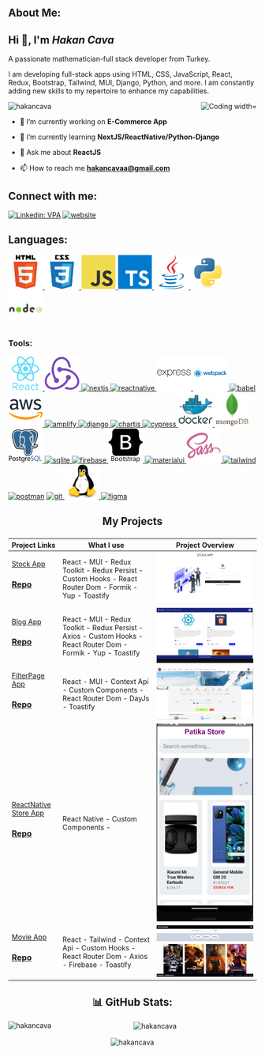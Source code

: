 ## About Me:
<h2>Hi 👋, I'm <em> Hakan Cava</em></h2>
<p>A passionate mathematician-full stack developer from Turkey.</p>
<p>I am developing full-stack apps using HTML, CSS, JavaScript, React, Redux, Bootstrap, Tailwind, MUI, Django, Python, and more. I am constantly adding new skills to my repertoire to enhance my capabilities.</p>
<img align="right" alt="Coding width="300" src="https://media.tenor.com/qJ5evVs-_uUAAAAC/coding.gif"/>

<p align="left"> <img src="https://komarev.com/ghpvc/?username=hakancava&label=Profile%20views&color=0e75b6&style=flat" alt="hakancava" /> </p>

- 🔭 I’m currently working on **E-Commerce App**

- 🌱 I’m currently learning **NextJS/ReactNative/Python-Django**

- 💬 Ask me about **ReactJS**

- 📫 How to reach me **hakancavaa@gmail.com**

## Connect with me:
[![Linkedin: VPA](https://img.shields.io/badge/linkedin-%230077B5.svg?&style=for-the-badge&logo=linkedin&logoColor=white)](https://www.linkedin.com/in/hakancava/) [![website](https://img.shields.io/badge/gmail-f1f2f6.svg?&style=for-the-badge&logo=gmail&logoColor=red)](mailto:hakancavaa@gmail.com)

## Languages:
<p align="left">  <a href="https://www.w3.org/html/" target="_blank" rel="noreferrer"> <img src="https://raw.githubusercontent.com/devicons/devicon/master/icons/html5/html5-original-wordmark.svg" alt="html5" width="70" height=70"/> </a> <a href="https://www.w3schools.com/css/" target="_blank" rel="noreferrer"> <img src="https://raw.githubusercontent.com/devicons/devicon/master/icons/css3/css3-original-wordmark.svg" alt="css3" width="70" height="70"/> </a> <a href="https://developer.mozilla.org/en-US/docs/Web/JavaScript" target="_blank" rel="noreferrer"> <img src="https://raw.githubusercontent.com/devicons/devicon/master/icons/javascript/javascript-original.svg" alt="javascript" width="70" height="70"/> </a>  <a href="https://www.typescriptlang.org/" target="_blank" rel="noreferrer"> <img src="https://raw.githubusercontent.com/devicons/devicon/master/icons/typescript/typescript-original.svg" alt="typescript" width="70" height="70"/> </a> <a href="https://www.java.com" target="_blank" rel="noreferrer"> <img src="https://raw.githubusercontent.com/devicons/devicon/master/icons/java/java-original.svg" alt="java" width="70" height="70"/> </a>   <a href="https://www.python.org" target="_blank" rel="noreferrer"> <img src="https://raw.githubusercontent.com/devicons/devicon/master/icons/python/python-original.svg" alt="python" width="70" height="70"/> </a> <a href="https://nodejs.org" target="_blank" rel="noreferrer"> <img src="https://raw.githubusercontent.com/devicons/devicon/master/icons/nodejs/nodejs-original-wordmark.svg" alt="nodejs" width="70" height="70"/> </a> </p>

<div >
<h3 align="left">Tools:</h3>
<p align="left">
<a href="https://reactjs.org/" target="_blank" rel="noreferrer"> <img src="https://raw.githubusercontent.com/devicons/devicon/master/icons/react/react-original-wordmark.svg" alt="react" width="70" height="70"/> </a> 
<a href="https://redux.js.org" target="_blank" rel="noreferrer"> <img src="https://raw.githubusercontent.com/devicons/devicon/master/icons/redux/redux-original.svg" alt="redux" width="70" height="70"/> </a>
<a href="https://nextjs.org/" target="_blank" rel="noreferrer"> <img src="https://cdn.worldvectorlogo.com/logos/nextjs-2.svg" alt="nextjs" width="70" height="70"/> </a> 
<a href="https://reactnative.dev/" target="_blank" rel="noreferrer"> <img src="https://reactnative.dev/img/header_logo.svg" alt="reactnative" width="70" height="70"/> </a>  
<a href="https://expressjs.com" target="_blank" rel="noreferrer"> <img src="https://raw.githubusercontent.com/devicons/devicon/master/icons/express/express-original-wordmark.svg" alt="express" width="70" height="70"/> </a>  
<a href="https://webpack.js.org" target="_blank" rel="noreferrer"> <img src="https://raw.githubusercontent.com/devicons/devicon/d00d0969292a6569d45b06d3f350f463a0107b0d/icons/webpack/webpack-original-wordmark.svg" alt="webpack" width="70" height="70"/> </a>
<a href="https://babeljs.io/" target="_blank" rel="noreferrer"> <img src="https://www.vectorlogo.zone/logos/babeljs/babeljs-icon.svg" alt="babel" width="70" height="70"/> </a> 
<a href="https://aws.amazon.com" target="_blank" rel="noreferrer"> <img src="https://raw.githubusercontent.com/devicons/devicon/master/icons/amazonwebservices/amazonwebservices-original-wordmark.svg" alt="aws" width="70" height="70"/> </a>
 <a href="https://aws.amazon.com/amplify/" target="_blank" rel="noreferrer"> <img src="https://docs.amplify.aws/assets/logo-dark.svg" alt="amplify" width="70" height="70"/> </a> 
<a href="https://www.djangoproject.com/" target="_blank" rel="noreferrer"> <img src="https://cdn.worldvectorlogo.com/logos/django.svg" alt="django" width="70" height="70"/> </a> 
<a href="https://www.chartjs.org" target="_blank" rel="noreferrer"> <img src="https://www.chartjs.org/media/logo-title.svg" alt="chartjs" width="70" height="70"/> </a> 
<a href="https://www.cypress.io" target="_blank" rel="noreferrer"> <img src="https://raw.githubusercontent.com/simple-icons/simple-icons/6e46ec1fc23b60c8fd0d2f2ff46db82e16dbd75f/icons/cypress.svg" alt="cypress" width="70" height="70"/> </a> 
<a href="https://www.docker.com/" target="_blank" rel="noreferrer"> <img src="https://raw.githubusercontent.com/devicons/devicon/master/icons/docker/docker-original-wordmark.svg" alt="docker" width="70" height="70"/> </a> 
<a href="https://www.mongodb.com/" target="_blank" rel="noreferrer"> <img src="https://raw.githubusercontent.com/devicons/devicon/master/icons/mongodb/mongodb-original-wordmark.svg" alt="mongodb" width="70" height="70"/> </a> 
<a href="https://www.postgresql.org" target="_blank" rel="noreferrer"> <img src="https://raw.githubusercontent.com/devicons/devicon/master/icons/postgresql/postgresql-original-wordmark.svg" alt="postgresql" width="70" height="70"/> </a> 
<a href="https://www.sqlite.org/" target="_blank" rel="noreferrer"> <img src="https://www.vectorlogo.zone/logos/sqlite/sqlite-icon.svg" alt="sqlite" width="70" height="70"/> </a> 
<a href="https://firebase.google.com/" target="_blank" rel="noreferrer"> <img src="https://www.vectorlogo.zone/logos/firebase/firebase-icon.svg" alt="firebase" width="70" height="70"/> </a> 
<a href="https://getbootstrap.com" target="_blank" rel="noreferrer"> <img src="https://raw.githubusercontent.com/devicons/devicon/master/icons/bootstrap/bootstrap-plain-wordmark.svg" alt="bootstrap" width="70" height="70"/> </a>
<a href=https://mui.com/" target="_blank" rel="noreferrer"> <img src="https://w7.pngwing.com/pngs/761/513/png-transparent-material-ui-logo.png" alt="materialui" width="70" height="70"/> </a>
<a href="https://sass-lang.com" target="_blank" rel="noreferrer"> <img src="https://raw.githubusercontent.com/devicons/devicon/master/icons/sass/sass-original.svg" alt="sass" width="70" height="70"/> </a> 
<a href="https://tailwindcss.com/" target="_blank" rel="noreferrer"> <img src="https://www.vectorlogo.zone/logos/tailwindcss/tailwindcss-icon.svg" alt="tailwind" width="70" height="70"/> </a>
<a href="https://postman.com" target="_blank" rel="noreferrer"> <img src="https://www.vectorlogo.zone/logos/getpostman/getpostman-icon.svg" alt="postman" width="70" height="70"/></a>  
<a href="https://git-scm.com/" target="_blank" rel="noreferrer"> <img src="https://www.vectorlogo.zone/logos/git-scm/git-scm-icon.svg" alt="git" width="70" height="70"/> </a> 
<a href="https://www.linux.org/" target="_blank" rel="noreferrer"> <img src="https://raw.githubusercontent.com/devicons/devicon/master/icons/linux/linux-original.svg" alt="linux" width="70" height="70"/> </a>  
<a href="https://www.figma.com/" target="_blank" rel="noreferrer"> <img src="https://www.vectorlogo.zone/logos/figma/figma-icon.svg" alt="figma" width="70" height="70"/> </a> 
</p>
</div>


<h2 align="center">My Projects</h2>

###

Project Links       |What I use  |Project Overview   
:-------------------------|---------------------|------------------
[Stock App]() <h3>[Repo](https://github.com/HakanCava/stockApp/tree/main)</h3>| React - MUI - Redux Toolkit - Redux Persist - Custom Hooks - React Router Dom - Formik - Yup - Toastify | ![Alt text](stockapp-gif.gif)
[Blog App](https://main--myblogpagereact.netlify.app/) <h3>[Repo](https://github.com/HakanCava/blogPageWithReact)</h3>| React - MUI - Redux Toolkit - Redux Persist - Axios - Custom Hooks - React Router Dom - Formik - Yup - Toastify |![Alt text](blogapp-gif.gif)
[FilterPage App](https://filterhcava.netlify.app/) <h3>[Repo](https://github.com/HakanCava/FilterPage/tree/main)</h3>| React - MUI - Context Api - Custom Components - React Router Dom - DayJs - Toastify | ![Alt text](filterpage.png)
[ReactNative Store App]() <h3>[Repo](https://github.com/HakanCava/react-native-storeApp)</h3>| React Native - Custom Components -   | ![Alt text](patikastore.png)
[Movie App](https://movie-app-project-theta.vercel.app/) <h3>[Repo](https://github.com/HakanCava/movieAppProject)</h3>| React - Tailwind - Context Api - Custom Hooks - React Router Dom - Axios - Firebase - Toastify | ![Alt text](movieapp-gif.gif)



<div align="center">
 <h2 align="center"> 📊 GitHub Stats: </h2>
<p><img align="left" src="https://github-readme-stats.vercel.app/api/top-langs?username=hakancava&show_icons=true&locale=en&layout=compact" alt="hakancava" /></p>
<p>&nbsp;<img align="center" src="https://github-readme-stats.vercel.app/api?username=hakancava&show_icons=true&locale=en" alt="hakancava" /></p>
<p><img align="center" src="https://github-readme-streak-stats.herokuapp.com/?user=hakancava&" alt="hakancava" /></p>
</div>
